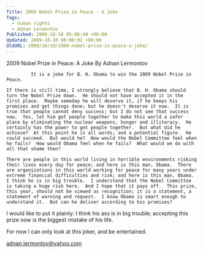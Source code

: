 ```yaml
---
Title: 2009 Nobel Prize in Peace - A Joke
Tags:
  - human rights
  - Adnan Lermontov
Published: 2009-10-10 05:06:48 +06:00
Updated: 2009-10-10 08:08:02 +06:00
OldURL: 2009/10/10/2009-nobel-prize-in-peace-a-joke/
---
```


2009 Nobel Prize in Peace: A Joke
By Adnan Lermontov


             It is a joke for B. H. Obama to win the 2009 Nobel Prize in Peace.

	If there is still time, I strongly believe that B. H. Obama should turn the Nobel Prize down.  He should not have accepted it in the first place.  Maybe someday he will deserve it, if he keeps his promises and get things done; but he doesn't deserve it now.  It is true that people cannot deny success; but I do not see that success now.  Yes, let him get people together to make this world a safer place by eliminating the nuclear weapons, hunger and illiteracy.  He certainly has the power to get people together.  But what did he achieve?  At this point he is all words; and a potential figure.  He could succeed.  But would he?  How would the Nobel Committee feel when he fails?  How would Obama feel when he fails?  What would we do with all that shame then?

	There are people in this world living in horrible environments risking their lives every day for peace; and here is this man, Obama.  There are organizations in this world working for peace for many years under extreme financial difficulties and risk; and here is this man, Obama.  I think he is in big trouble.  I understand that the Nobel Committee is taking a huge risk here.  And I hope that it pays off.  This prize, this year, should not be viewed as recognition; it is a statement, a statement of warning and request.  I know Obama is smart enough to understand it.  But can he deliver according to his promises?

I would like to put it plainly: I think his ass is in big trouble; accepting this prize now is the biggest mistake of his life.

For now I can only look at this joker, and be entertained.

adnan.lermontov@yahoo.com

